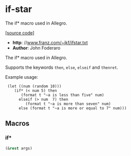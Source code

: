 # if-star

The if* macro used in Allegro.

[[source code]](../if-star.lisp)

- **http**: //www.franz.com/~jkf/ifstar.txt
- **Author**: John Foderaro


 The if* macro used in Allegro.

 Supports the keywords `then`, `else`, `elseif` and `thenret`.

 Example usage:

     (let ((num (random 10)))
        (if* (< num 5) then
           (format t "~a is less than five" num)
          elseif (> num  7) then
             (format t "~a is more than seven" num)
          else (format t "~a is more or equal to 7" num)))



## Macros
### if\*

```lisp
(&rest args)
```



